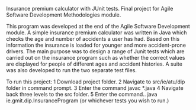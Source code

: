 Insurance premium calculator with JUnit tests. Final project for Agile Software Development Methodologies module.

This program was developed at the end of the Agile Software Development module. A simple insurance premium calculator was written in Java which checks the age and number of accidents a user has had. Based on this information the insurance is loaded for younger and more accident-prone drivers. The main purpose was to design a range of Junit tests which are carried out on the insurance program such as whether the correct values are displayed for people of different ages and accident histories. A suite was also developed to run the two separate test files.

To run this project:
1 Download project folder.
2 Navigate to src/ie/atu/dip folder in command prompt.
3 Enter the command javac *.java
4 Navigate back three levels to the src folder.
5 Enter the command.. java ie.gmit.dip.InsuranceProgram (or whichever tests you wish to run.)
